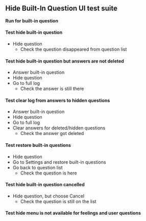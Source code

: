 ## Hide Built-In Question UI test suite

**Run for built-in question**

#### Test hide built-in question
- Hide question
    - Check the question disappeared from question list

#### Test hide built-in question but answers are not deleted
- Answer built-in question
- Hide question
- Go to full log
    - Check the answer is still there

#### Test clear log from answers to hidden questions
- Answer built-in question
- Hide question
- Go to full log
- Clear answers for deleted/hidden questions
    - Check the answer got deleted

#### Test restore built-in questions
- Hide question
- Go to Settings and restore built-in questions
- Go back to question list
    - Check the question is here

#### Test hide built-in question cancelled
- Hide question, but choose Cancel
    - Check the question is still on the list

#### Test hide menu is not available for feelings and user questions